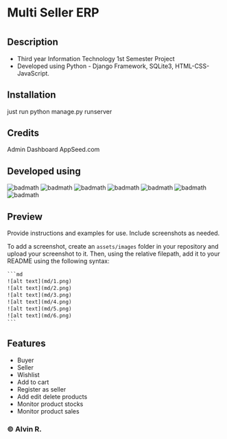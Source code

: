 # Multi Seller ERP
# <Your-Project-Title>

## Description

- Third year Information Technology 1st Semester Project
- Developed using Python - Django Framework, SQLite3, HTML-CSS-JavaScript.

## Installation

just run python manage.py runserver

## Credits

Admin Dashboard AppSeed.com 

## Developed using 

![badmath](https://img.shields.io/badge/Django-092E20?style=for-the-badge&logo=django&logoColor=green)
![badmath](https://img.shields.io/badge/Bootstrap-563D7C?style=for-the-badge&logo=bootstrap&logoColor=white)
![badmath](https://img.shields.io/badge/pypi-3775A9?style=for-the-badge&logo=pypi&logoColor=white)
![badmath](https://img.shields.io/badge/HTML5-E34F26?style=for-the-badge&logo=html5&logoColor=white)
![badmath](https://img.shields.io/badge/JavaScript-323330?style=for-the-badge&logo=javascript&logoColor=F7DF1E)
![badmath](https://img.shields.io/badge/Python-FFD43B?style=for-the-badge&logo=python&logoColor=blue)
![badmath](https://img.shields.io/badge/Sqlite-003B57?style=for-the-badge&logo=sqlite&logoColor=white)

## Preview

Provide instructions and examples for use. Include screenshots as needed.

To add a screenshot, create an `assets/images` folder in your repository and upload your screenshot to it. Then, using the relative filepath, add it to your README using the following syntax:

    ```md
    ![alt text](md/1.png)
    ![alt text](md/2.png)
    ![alt text](md/3.png)
    ![alt text](md/4.png)
    ![alt text](md/5.png)
    ![alt text](md/6.png)
    ```

## Features

- Buyer
- Seller
- Wishlist
- Add to cart
- Register as seller
- Add edit delete products
- Monitor product stocks
- Monitor product sales



### © Alvin R.

